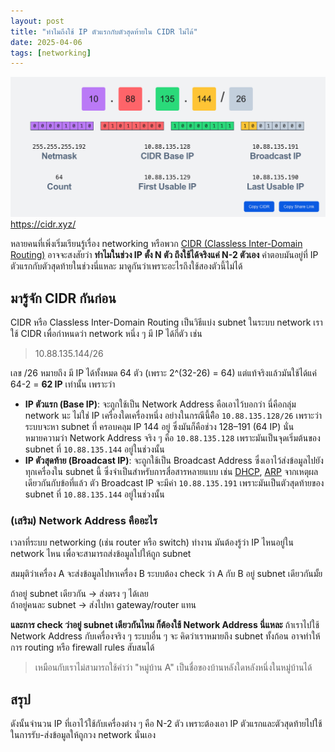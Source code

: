 ```yaml
---
layout: post
title: "ทำไมถึงใช้ IP ตัวแรกกับตัวสุดท้ายใน CIDR ไม่ได้"
date: 2025-04-06
tags: [networking]
---
```


![IP CIDR](/assets/2025-04-06-ip-cidr.png)
<https://cidr.xyz/>

หลายคนที่เพิ่งเริ่มเรียนรู้เรื่อง networking หรือพวก [CIDR (Classless Inter-Domain Routing)](https://aws.amazon.com/what-is/cidr) อาจจะสงสัยว่า **ทำไมในช่วง IP ตั้ง N ตัว ถึงใช้ได้จริงแค่ N-2 ตัวเอง** คำตอบมันอยู่ที่ IP ตัวแรกกับตัวสุดท้ายในช่วงนี่แหละ มาดูกันว่าเพราะอะไรถึงใช้สองตัวนี้ไม่ได้  

## มารู้จัก CIDR กันก่อน
CIDR หรือ Classless Inter-Domain Routing เป็นวิธีแบ่ง subnet ในระบบ network เราใช้ CIDR เพื่อกำหนดว่า network หนึ่ง ๆ มี IP ได้กี่ตัว เช่น

> 10.88.135.144/26

เลข /26 หมายถึง มี IP ได้ทั้งหมด 64 ตัว (เพราะ 2^(32-26) = 64) แต่แท้จริงแล้วมันใช้ได้แค่ 64-2 = **62 IP** เท่านั้น เพราะว่า

- **IP ตัวแรก (Base IP)**: จะถูกใช้เป็น Network Address คือเอาไว้บอกว่า นี่คือกลุ่ม network นะ ไม่ใช่ IP เครื่องใดเครื่องหนึ่ง อย่างในกรณีนี้คืิอ `10.88.135.128/26` เพราะว่าระบบจะหา subnet ที่ ครอบคลุม IP 144 อยู่ ซึ่งมันก็คือช่วง 128–191 (64 IP) นั่นหมายความว่า Network Address จริง ๆ คือ `10.88.135.128` เพราะมันเป็นจุดเริ่มต้นของ subnet ที่ `10.88.135.144` อยู่ในช่วงนั้น
- **IP ตัวสุดท้าย (Broadcast IP)**: จะถูกใช้เป็น Broadcast Address ซึ่งเอาไว้ส่งข้อมูลไปยังทุกเครื่องใน subnet นี้ ซึ่งจำเป็นสำหรับการสื่อสารหลายแบบ เช่น [DHCP](https://en.wikipedia.org/wiki/Dynamic_Host_Configuration_Protocol), [ARP](https://en.wikipedia.org/wiki/Address_Resolution_Protocol) จากเหตุผลเดียวกันกับข้อที่แล้ว ตัว Broadcast IP จะมีค่า `10.88.135.191` เพราะมันเป็นตัวสุดท้ายของ subnet ที่ `10.88.135.144` อยู่ในช่วงนั้น

### (เสริม) Network Address คืออะไร
เวลาที่ระบบ networking (เช่น router หรือ switch) ทำงาน มันต้องรู้ว่า IP ไหนอยู่ใน network ไหน เพื่อจะสามารถส่งข้อมูลไปให้ถูก subnet  

สมมุติว่าเครื่อง A จะส่งข้อมูลไปหาเครื่อง B ระบบต้อง check ว่า A กับ B อยู่ subnet เดียวกันมั้ย  

ถ้าอยู่ subnet เดียวกัน -> ส่งตรง ๆ ได้เลย  
ถ้าอยู่คนละ subnet -> ส่งไปหา gateway/router แทน  

**และการ check ว่าอยู่ subnet เดียวกันไหม ก็ต้องใช้ Network Address นี่แหละ** ถ้าเราไปใช้ Network Address กับเครื่องจริง ๆ ระบบอื่น ๆ จะ คิดว่าเราหมายถึง subnet ทั้งก้อน อาจทำให้การ routing หรือ firewall rules สับสนได้

> เหมือนกับเราไม่สามารถใช้คำว่า "หมู่บ้าน A" เป็นชื่อของบ้านหลังใดหลังหนึ่งในหมู่บ้านได้

## สรุป
ดังนั้นจำนวน IP ที่เอาไว้ใช้กับเครื่องต่าง ๆ คือ N-2 ตัว เพราะต้องเอา IP ตัวแรกและตัวสุดท้ายไปใช้ในการรับ-ส่งข้อมูลให้ถูกวง network นั่นเอง
